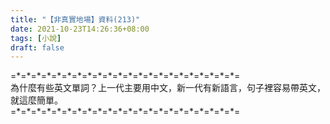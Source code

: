 ```yaml
---
title: "【非真實地場】資料(213)"
date: 2021-10-23T14:26:36+08:00
tags: [小說]
draft: false
---
```


=\*=\*=\*=\*=\*=\*=\*=\*=\*=\*=\*=\*=\*=\*=\*=\*=\*=\*=\*=\*=\*=\*=  
為什麼有些英文單詞？上一代主要用中文，新一代有新語言，句子裡容易帶英文，就這麼簡單。      
=\*=\*=\*=\*=\*=\*=\*=\*=\*=\*=\*=\*=\*=\*=\*=\*=\*=\*=\*=\*=\*=\*=  